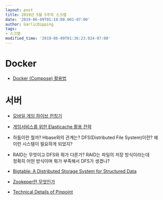 ```yaml
---
layout: post
title: 2019년 5월 5주차 스크랩
date: '2019-06-09T01:18:00.001-07:00'
author: GarlicDipping
tags:
- 스크랩
modified_time: '2019-06-09T01:36:23.024-07:00'
---
```


# Docker
-   [Docker (Compose) 활용법](http://raccoonyy.github.io/docker-usages-for-dev-environment-setup/)

# 서버

-   [모바일 게임 하이브 런칭기](https://www.slideshare.net/ssuser4889dc/ss-89165911)
-   [게임서비스를 위한 Elasticache 활용 전략](https://www.slideshare.net/awskorea/amazon-elasti-cache-seungmo-koo)

  - 하둡이란 뭘까? Hbase와의 관계는? DFS(Distributed File System)이란? 왜  
  이런 시스템이 필요하게 되었지? 
  - RAID는 무엇이고 DFS와 뭐가 다른가? RAID는 파일의 저장 방식이라는데  
  정확히 어떤 방식이며 뭐가 부족해서 DFS가 생겼나?

-   [Bigtable: A Distributed Storage System for Structured Data](https://ai.google/research/pubs/pub27898)
-   [Zookeper란 무엇인가](https://bcho.tistory.com/1016)
-   [Technical Details of Pinpoint](https://naver.github.io/pinpoint/1.7.3/techdetail.html)
